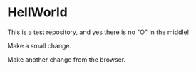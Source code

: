 # HellWorld

This is a test repository, and yes there is no "O" in the middle!

Make a small change.

Make another change from the browser.
